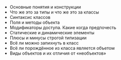 - Основные понятия и конструкции
- Что же это за типы и что же это за классы
- Синтаксис классов
- Поля и методы объекта
- Модификаторы доступа. Какие когда предпочесть
- Статические и динамические элементы
- Плюсы и минусы строгой типизации
- Всё ли можно запихнуть в класс
- Всё ли порождённое из класса является объетом
- Виды объектов и их отличия от «необъектов»
